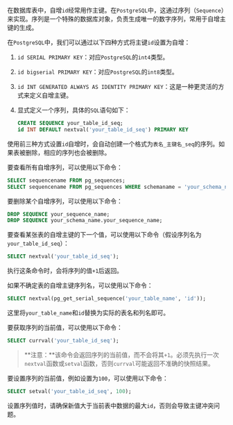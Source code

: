 在数据库表中，自增`id`经常用作主键。在`PostgreSQL`中，这通过序列（`Sequence`）来实现。序列是一个特殊的数据库对象，负责生成唯一的数字序列，常用于自增主键的生成。

在`PostgreSQL`中，我们可以通过以下四种方式将主键`id`设置为自增：

1. `id SERIAL PRIMARY KEY`：对应`PostgreSQL`的`int4`类型。

2. `id bigserial PRIMARY KEY`：对应`PostgreSQL`的`int8`类型。

3. `id INT GENERATED ALWAYS AS IDENTITY PRIMARY KEY`：这是一种更灵活的方式来定义自增主键。

4. 显式定义一个序列，具体的`SQL`语句如下：

   ```sql
   CREATE SEQUENCE your_table_id_seq;
   id INT DEFAULT nextval('your_table_id_seq') PRIMARY KEY
   ```


使用前三种方式设置`id`自增时，会自动创建一个格式为`表名_主键名_seq`的序列。如果表被删除，相应的序列也会被删除。

要查看所有自增序列，可以使用以下命令：

```sql
SELECT sequencename FROM pg_sequences;
SELECT sequencename FROM pg_sequences WHERE schemaname = 'your_schema_name';
```

要删除某个自增序列，可以使用以下命令：

```sql
DROP SEQUENCE your_sequence_name;
DROP SEQUENCE your_schema_name.your_sequence_name;
```

要查看某张表的自增主键的下一个值，可以使用以下命令（假设序列名为`your_table_id_seq`）：

```sql
SELECT nextval('your_table_id_seq');
```

执行这条命令时，会将序列的值`+1`后返回。

如果不确定表的自增主键序列名，可以使用以下命令：

```sql
SELECT nextval(pg_get_serial_sequence('your_table_name', 'id'));
```

这里将`your_table_name`和`id`替换为实际的表名和列名即可。

要获取序列的当前值，可以使用以下命令：

```sql
SELECT currval('your_table_id_seq');
```

> **注意：**该命令会返回序列的当前值，而不会将其`+1`。必须先执行一次`nextval`函数或`setval`函数，否则`currval`可能返回不准确的快照结果。

要设置序列的当前值，例如设置为`100`，可以使用以下命令：

```sql
SELECT setval('your_table_id_seq', 100);
```

设置序列值时，请确保新值大于当前表中数据的最大`id`，否则会导致主键冲突问题。
